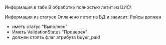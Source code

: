 Информация в табе В обработке полностью летит из ЦИС\

Информация из статусе Оплачено летит из БД и зависит:
Рейсы должен
- иметь статус "Выполнен"
- Иметь ValidationStatus "Проверен"
- должен стоять флаг атрибута buyer_paid